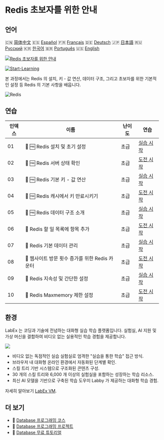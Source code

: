 # Redis 초보자를 위한 안내

## 언어

🇨🇳 [简体中文](README_zh.md) 🇪🇸 [Español](README_es.md) 🇫🇷 [Français](README_fr.md) 🇩🇪 [Deutsch](README_de.md) 🇯🇵 [日本語](README_ja.md) 🇷🇺 [Русский](README_ru.md) 🇰🇷 [한국어](README_ko.md) 🇧🇷 [Português](README_pt.md) 🇺🇸 [English](README.md) 

[![Redis 초보자를 위한 안내](https://cover-creator.labex.io/redis-for-beginners.png?lang=ko)](https://labex.io/ko/courses/redis-for-beginners)

[![Start-Learning](https://img.shields.io/badge/Start-Learning-whitesmoke?style=for-the-badge)](https://labex.io/ko/courses/redis-for-beginners)

본 과정에서는 Redis 의 설치, 키 - 값 연산, 데이터 구조, 그리고 초보자를 위한 기본적인 설정 등 Redis 의 기본 사항을 배웁니다.

![Redis](https://img.shields.io/badge/Redis-whitesmoke?style=for-the-badge&logo=redis)


## 연습

|   인덱스 | 이름                                            | 난이도   | 연습                                                                                                                             |
|----------|-------------------------------------------------|----------|----------------------------------------------------------------------------------------------------------------------------------|
|       01 | 📖 🆓 Redis 설치 및 초기 설정                   | 초급     | <a target='_blank' href='https://labex.io/ko/tutorials/redis-installation-and-initial-setup-of-redis-552075'>실습 시작</a>       |
|       02 | 🎯 🆓 Redis 서버 상태 확인                      | 초급     | <a target='_blank' href='https://labex.io/ko/tutorials/redis-verify-redis-server-status-552152'>도전 시작</a>                    |
|       03 | 📖 🆓 Redis 기본 키 - 값 연산                   | 초급     | <a target='_blank' href='https://labex.io/ko/tutorials/redis-basic-key-value-operations-in-redis-552077'>실습 시작</a>           |
|       04 | 🎯 🆓 Redis 캐시에서 키 만료시키기              | 초급     | <a target='_blank' href='https://labex.io/ko/tutorials/redis-expire-keys-in-redis-cache-552156'>도전 시작</a>                    |
|       05 | 📖 🆓 Redis 데이터 구조 소개                    | 초급     | <a target='_blank' href='https://labex.io/ko/tutorials/redis-introduction-to-redis-data-structures-552078'>실습 시작</a>         |
|       06 | 🎯  Redis 할 일 목록에 항목 추가                | 초급     | <a target='_blank' href='https://labex.io/ko/tutorials/redis-add-item-to-redis-to-do-list-552161'>도전 시작</a>                  |
|       07 | 📖  Redis 기본 데이터 관리                      | 초급     | <a target='_blank' href='https://labex.io/ko/tutorials/redis-basic-data-management-in-redis-552076'>실습 시작</a>                |
|       08 | 🎯  웹사이트 방문 횟수 증가를 위한 Redis 카운터 | 초급     | <a target='_blank' href='https://labex.io/ko/tutorials/redis-increment-redis-counter-for-website-visits-552163'>도전 시작</a>    |
|       09 | 📖  Redis 지속성 및 간단한 설정                 | 초급     | <a target='_blank' href='https://labex.io/ko/tutorials/redis-persistence-and-simple-configuration-in-redis-552079'>실습 시작</a> |
|       10 | 🎯  Redis Maxmemory 제한 설정                   | 초급     | <a target='_blank' href='https://labex.io/ko/tutorials/redis-configure-redis-maxmemory-limit-552162'>도전 시작</a>               |

## 환경

LabEx 는 코딩과 기술에 전념하는 대화형 실습 학습 플랫폼입니다. 실험실, AI 지원 및 가상 머신을 결합하여 비디오 없는 실용적인 학습 경험을 제공합니다.

![](https://tutorial-screenshot.getvm.io/images/vm-1725247253.png)

- 비디오 없는 독점적인 실습 실험실로 엄격한 "실습을 통한 학습" 접근 방식.
- 브라우저 내 대화형 온라인 환경에서 자동화된 단계별 확인.
- 스킬 트리 기반 시스템으로 구조화된 콘텐츠 구성.
- 30 개의 스킬 트리와 6,000 개 이상의 실험실을 포함하는 성장하는 학습 리소스.
- 최신 AI 모델을 기반으로 구축된 학습 도우미 Labby 가 제공하는 대화형 학습 경험.

자세히 알아보기 [LabEx VM](https://support.labex.io/using-labex/virtual-machine).

## 더 보기

- 🔗 [Database 프로그래밍 코스](https://github.com/labex-labs/awesome-programming-courses)
- 🔗 [Database 프로그래밍 프로젝트](https://github.com/labex-labs/awesome-programming-projects)
- 🔗 [Database 무료 튜토리얼](https://github.com/labex-labs/database-free-tutorials)

